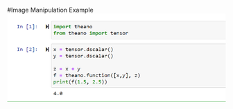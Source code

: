 #Image Manipulation Example
![Alt text](/screen_shot/Screenshot_2.png?raw=true "Simple Code on IPython Notebooks")
